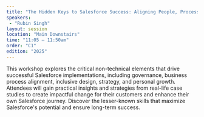 ```yaml
---
title: "The Hidden Keys to Salesforce Success: Aligning People, Processes, and Purpose"
speakers:
 - "Rubin Singh"
layout: session
location: "Main Downstairs"
time: "11:05 — 11:50am"
order: "C1"
edition: "2025"
---
```


This workshop explores the critical non-technical elements that drive successful Salesforce implementations, including governance, business process alignment, inclusive design, strategy, and personal growth. Attendees will gain practical insights and strategies from real-life case studies to create impactful change for their customers and enhance their own Salesforce journey. Discover the lesser-known skills that maximize Salesforce's potential and ensure long-term success.